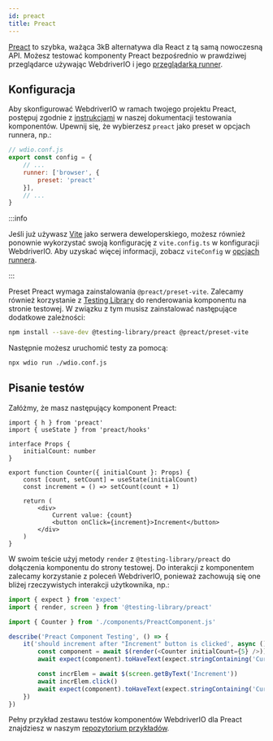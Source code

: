 ```yaml
---
id: preact
title: Preact
---
```


[Preact](https://preactjs.com/) to szybka, ważąca 3kB alternatywa dla React z tą samą nowoczesną API. Możesz testować komponenty Preact bezpośrednio w prawdziwej przeglądarce używając WebdriverIO i jego [przeglądarką runner](/docs/runner#browser-runner).

## Konfiguracja

Aby skonfigurować WebdriverIO w ramach twojego projektu Preact, postępuj zgodnie z [instrukcjami](/docs/component-testing#set-up) w naszej dokumentacji testowania komponentów. Upewnij się, że wybierzesz `preact` jako preset w opcjach runnera, np.:

```js
// wdio.conf.js
export const config = {
    // ...
    runner: ['browser', {
        preset: 'preact'
    }],
    // ...
}
```

:::info

Jeśli już używasz [Vite](https://vitejs.dev/) jako serwera deweloperskiego, możesz również ponownie wykorzystać swoją konfigurację z `vite.config.ts` w konfiguracji WebdriverIO. Aby uzyskać więcej informacji, zobacz `viteConfig` w [opcjach runnera](/docs/runner#runner-options).

:::

Preset Preact wymaga zainstalowania `@preact/preset-vite`. Zalecamy również korzystanie z [Testing Library](https://testing-library.com/) do renderowania komponentu na stronie testowej. W związku z tym musisz zainstalować następujące dodatkowe zależności:

```sh npm2yarn
npm install --save-dev @testing-library/preact @preact/preset-vite
```

Następnie możesz uruchomić testy za pomocą:

```sh
npx wdio run ./wdio.conf.js
```

## Pisanie testów

Załóżmy, że masz następujący komponent Preact:

```tsx title="./components/Component.jsx"
import { h } from 'preact'
import { useState } from 'preact/hooks'

interface Props {
    initialCount: number
}

export function Counter({ initialCount }: Props) {
    const [count, setCount] = useState(initialCount)
    const increment = () => setCount(count + 1)

    return (
        <div>
            Current value: {count}
            <button onClick={increment}>Increment</button>
        </div>
    )
}

```

W swoim teście użyj metody `render` z `@testing-library/preact` do dołączenia komponentu do strony testowej. Do interakcji z komponentem zalecamy korzystanie z poleceń WebdriverIO, ponieważ zachowują się one bliżej rzeczywistych interakcji użytkownika, np.:

```ts title="app.test.tsx"
import { expect } from 'expect'
import { render, screen } from '@testing-library/preact'

import { Counter } from './components/PreactComponent.js'

describe('Preact Component Testing', () => {
    it('should increment after "Increment" button is clicked', async () => {
        const component = await $(render(<Counter initialCount={5} />))
        await expect(component).toHaveText(expect.stringContaining('Current value: 5'))

        const incrElem = await $(screen.getByText('Increment'))
        await incrElem.click()
        await expect(component).toHaveText(expect.stringContaining('Current value: 6'))
    })
})
```

Pełny przykład zestawu testów komponentów WebdriverIO dla Preact znajdziesz w naszym [repozytorium przykładów](https://github.com/webdriverio/component-testing-examples/tree/main/preact-typescript-vite).